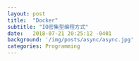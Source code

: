 ```yaml
---
layout: post
title:  "Docker"
subtitle: "IO密集型编程方式"
date:   2018-07-21 20:25:12 -0401
background: '/img/posts/async/async.jpg'
categories: Programming
---
```

